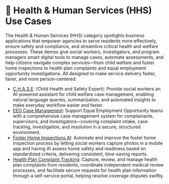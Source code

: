 # 🏥 Health & Human Services (HHS) Use Cases
The Health & Human Services (HHS) category spotlights business applications that empower agencies to serve residents more effectively, ensure safety and compliance, and streamline critical health and welfare processes. These demos give social workers, investigators, and program managers smart digital tools to manage cases, automate assessments, and help citizens navigate complex services—from child welfare and foster home inspections to health plan complaints and equal employment opportunity investigations. All designed to make service delivery faster, fairer, and more person-centered.

- [C.H.A.S.E](./CHASE/): (Child Health and Safety Expert): Provide social workers an AI-powered assistant for child welfare case management, enabling natural language queries, summarization, and automated insights to make everyday workflow easier and faster.
- [EEO Case Management](./EqualEmploymentOpp/): Support Equal Employment Opportunity teams with a comprehensive case management system for complainants, supervisors, and investigators—covering complaint intake, case tracking, investigation, and resolution in a secure, structured environment.
- [Foster Home Inspections AI](./Foster-Home-Inspections-AI/): Automate and improve the foster home inspection process by letting social workers capture photos in a mobile app and having AI assess home safety and readiness based on standardized criteria, delivering consistent, time-saving reports.
- [Health Plan Complaint Tracking](./Health-Plan-Complaint-Tracking/): Capture, review, and manage health plan complaints from residents, coordinate independent medical review processes, and facilitate secure requests for health plan information through a self-service portal, helping resolve coverage disputes swiftly.